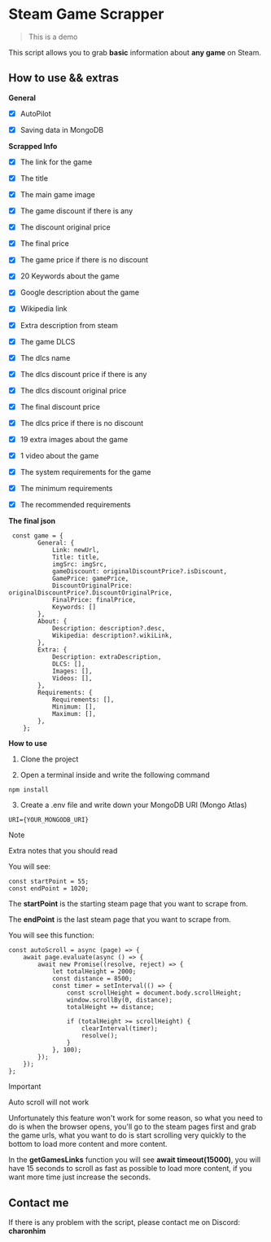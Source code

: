 # Steam Game Scrapper

> This is a demo

This script allows you to grab **basic** information about **any game** on Steam.

## How to use && extras

**General**

- [x] AutoPilot

- [x] Saving data in MongoDB

**Scrapped Info**

- [x] The link for the game

- [x] The title

- [x] The main game image

- [x] The game discount if there is any

- [x] The discount original price

- [x] The final price

- [x] The game price if there is no discount

- [x] 20 Keywords about the game

- [x] Google description about the game

- [x] Wikipedia link

- [x] Extra description from steam

- [x] The game DLCS

- [x] The dlcs name

- [x] The dlcs discount price if there is any

- [x] The dlcs discount original price

- [x] The final discount price

- [x] The dlcs price if there is no discount

- [x] 19 extra images about the game

- [x] 1 video about the game

- [x] The system requirements for the game

- [x] The minimum requirements

- [x] The recommended requirements

**The final json**

```
 const game = {
        General: {
            Link: newUrl,
            Title: title,
            imgSrc: imgSrc,
            gameDiscount: originalDiscountPrice?.isDiscount,
            GamePrice: gamePrice,
            DiscountOriginalPrice: originalDiscountPrice?.DiscountOriginalPrice,
            FinalPrice: finalPrice,
            Keywords: []
        },
        About: {
            Description: description?.desc,
            Wikipedia: description?.wikiLink,
        },
        Extra: {
            Description: extraDescription,
            DLCS: [],
            Images: [],
            Videos: [],
        },
        Requirements: {
            Requirements: [],
            Minimum: [],
            Maximum: [],
        },
    };
```

**How to use**

1. Clone the project

2. Open a terminal inside and write the following command

```
npm install
```

3. Create a .env file and write down your MongoDB URI (Mongo Atlas)

```
URI={YOUR_MONGODB_URI}
```

> [!NOTE]
> Extra notes that you should read

You will see:

```
const startPoint = 55;
const endPoint = 1020;
```

The **startPoint** is the starting steam page that you want to scrape from.

The **endPoint** is the last steam page that you want to scrape from.

You will see this function:

```
const autoScroll = async (page) => {
    await page.evaluate(async () => {
        await new Promise((resolve, reject) => {
            let totalHeight = 2000;
            const distance = 8500;
            const timer = setInterval(() => {
                const scrollHeight = document.body.scrollHeight;
                window.scrollBy(0, distance);
                totalHeight += distance;

                if (totalHeight >= scrollHeight) {
                    clearInterval(timer);
                    resolve();
                }
            }, 100);
        });
    });
};
```

> [!IMPORTANT]
> Auto scroll will not work

Unfortunately this feature won't work for some reason, so what you need to do is when the browser opens, you'll go to the steam pages first and grab the game urls, what you want to do is start scrolling very quickly to the bottom to load more content and more content.

In the **getGamesLinks** function you will see **await timeout(15000)**, you will have 15 seconds to scroll as fast as possible to load more content, if you want more time just increase the seconds.

## Contact me

If there is any problem with the script, please contact me on Discord: **charonhim**
